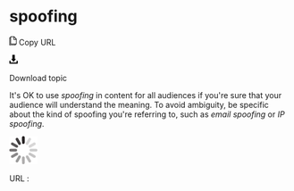 # spoofing

![Copy URL](media/spoofing/Copy.png)
Copy URL

![Download](media/spoofing/Download.png)

Download topic

It's OK to use *spoofing* in content for all audiences if you're sure that your audience will understand the meaning. To avoid ambiguity, be specific about the kind of spoofing you're referring to, such as *email spoofing* or *IP spoofing*.

![In progress](media/spoofing/activity-large.gif)

URL :

